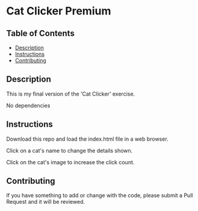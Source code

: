 # Cat Clicker Premium

## Table of Contents

* [Description](#description)
* [Instructions](#instructions)
* [Contributing](#contributing)

## Description

This is my final version of the 'Cat Clicker' exercise.

No dependencies

## Instructions

Download this repo and load the index.html file in a web browser.

Click on a cat's name to change the details shown.

Click on the cat's image to increase the click count.

## Contributing

If you have something to add or change with the code, please submit a Pull Request and it will be reviewed.
